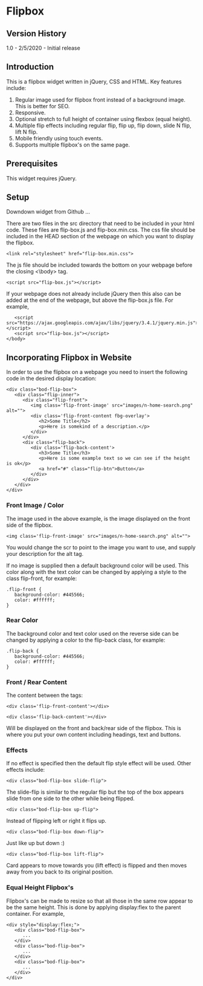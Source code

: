 # Flipbox
## Version History
1.0 - 2/5/2020 - Initial release
## Introduction
This is a flipbox widget written in jQuery, CSS and HTML. Key features include:
1. Regular image used for flipbox front instead of a background image. This is better for SEO.
2. Responsive.
3. Optional stretch to full height of container using flexbox (equal height).
4. Multiple flip effects including regular flip, flip up, flip down, slide N flip, lift N flip.
5. Mobile friendly using touch events.
6. Supports multiple flipbox's on the same page.
## Prerequisites
This widget requires jQuery.
## Setup
Downdown widget from Github ...

There are two files in the src directory that need to be included in your html code. These files are flip-box.js and flip-box.min.css. The css file should be included in the HEAD section of the webpage on which you want to display the flipbox.
```
<link rel="stylesheet" href="flip-box.min.css">
```
The js file should be included towards the bottom on your webpage before the closing <\body> tag.
```
<script src="flip-box.js"></script>
```
If your webpage does not already include jQuery then this also can be added at the end of the webpage, but above the flip-box.js file. For example, 
```
   <script src="https://ajax.googleapis.com/ajax/libs/jquery/3.4.1/jquery.min.js"></script>
   <script src="flip-box.js"></script>
</body>
```
## Incorporating Flipbox in Website
In order to use the flipbox on a webpage you need to insert the following code in the desired display location:
```
<div class="bod-flip-box">
   <div class="flip-inner">
      <div class="flip-front">
         <img class='flip-front-image' src="images/n-home-search.png" alt="">
         <div class='flip-front-content fbg-overlay'>
            <h2>Some Title</h2>
            <p>Here is somekind of a description.</p>
         </div>
      </div>
      <div class="flip-back">
         <div class='flip-back-content'>
            <h3>Some Title</h3>
            <p>Here is some example text so we can see if the height is ok</p>
            <a href="#" class="flip-btn">Button</a>
         </div>
      </div>
   </div>
</div>
```
### Front Image / Color
The image used in the above example, is the image displayed on the front side of the flipbox.  
```
<img class='flip-front-image' src="images/n-home-search.png" alt="">
```
You would change the scr to point to the image you want to use, and supply your description for the alt tag.

If no image is supplied then a default background color will be used. This color along with the text color can be changed by applying a style to the class flip-front, for example:
```
.flip-front {
   background-color: #445566;
   color: #ffffff;
}
```

### Rear Color

The background color and text color used on the reverse side can be changed by applying a color to the flip-back class, for example:

```
.flip-back {
   background-color: #445566;
   color: #ffffff;
}
```
### Front / Rear Content
The content between the tags:
```
<div class='flip-front-content'></div>

<div class='flip-back-content'></div>
```
Will be displayed on the front and back/rear side of the flipbox. This is where you put your own content including headings, text and buttons. 
### Effects
If no effect is specified then the default flip style effect will be used. Other effects include:
```
<div class="bod-flip-box slide-flip">
```
The slide-flip is similar to the regular flip but the top of the box appears slide from one side to the other while being flipped.  
```
<div class="bod-flip-box up-flip">
```
Instead of flipping left or right it flips up.
```
<div class="bod-flip-box down-flip">
```
Just like up but down :)
```
<div class="bod-flip-box lift-flip">
```
Card appears to move towards you (lift effect) is flipped and then moves away from you back to its original position.
### Equal Height Flipbox's
Flipbox's can be made to resize so that all those in the same row appear to be the same height. This is done by applying display:flex to the parent container. For example,
```
<div style="display:flex;">
   <div class="bod-flip-box">
      ...
   </div>
   <div class="bod-flip-box">
      ...
   </div>
   <div class="bod-flip-box">
      ...
   </div>
</div>
```